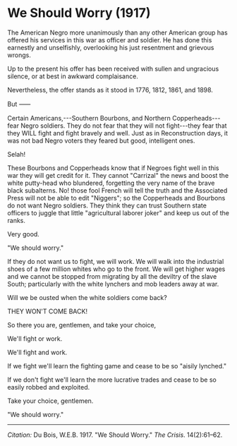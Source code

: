 <!--
title:   We Should Worry
author:  Du Bois, W.E.B.
journal: The Crisis
year:    1917
volume:  14
issue:   2
pages:   61-62
-->

# We Should Worry (1917)

The American Negro more unanimously than any other American group has offered his services in this war as officer and soldier. He has done this earnestly and unselfishly, overlooking his just resentment and grievous wrongs. 

Up to the present his offer has been received with sullen and ungracious silence, or at best in awkward complaisance. 

Nevertheless, the offer stands as it stood in 1776, 1812, 1861, and 1898. 

But &#11834;

Certain Americans,---Southern Bourbons, and Northern Copperheads---fear Negro soldiers. They do not fear that they will not fight---they fear that they WILL fight and fight bravely and well. Just as in Reconstruction days, it was not bad Negro voters they feared but good, intelligent ones. 

Selah! 

These Bourbons and Copperheads know that if Negroes fight well in this war they will get credit for it. They cannot "Carrizal" the news and boost the white putty-head who blundered, forgetting the very name of the brave black subalterns. No! those fool French will tell the truth and the Associated Press will not be able to edit "Niggers"; so the Copperheads and Bourbons do not want Negro soldiers. They think they can trust Southern state officers to juggle that little "agricultural laborer joker" and keep us out of the ranks. 

Very good. 

"We should worry." 

If they do not want us to fight, we will work. We will walk into the industrial shoes of a few million whites who go to the front. We will get higher wages and we cannot be stopped from migrating by all the deviltry of the slave South; particularly with the white lynchers and mob leaders away at war. 

Will we be ousted when the white soldiers come back? 

THEY WON'T COME BACK! 

So there you are, gentlemen, and take your choice, 

We'll fight or work. 

We'll fight and work. 

If we fight we'll learn the fighting game and cease to be so "aisily lynched." 

If we don't fight we'll learn the more lucrative trades and cease to be so easily robbed and exploited. 

Take your choice, gentlemen. 

"We should worry." 

______________
*Citation:* Du Bois, W.E.B. 1917. "We Should Worry." *The Crisis*. 14(2):61&ndash;62.